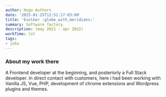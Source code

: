 ```yaml
---
author: Hugo Authors
date: '2025-01-25T12:51:17-03:00'
title: 'Evolker :globe_with_meridians:'
summary: Software factory.
description: (may 2021 - apr 2022)
workTime: lol
tags:
- jobs
---
```


### About my work there
A Frontend developer at the beginning, and posteriorly a Full Stack developer. In direct contact with customers, here i had been working with Vanilla JS, Vue, PHP, development of chrome extensions and Wordpress plugins and themes.